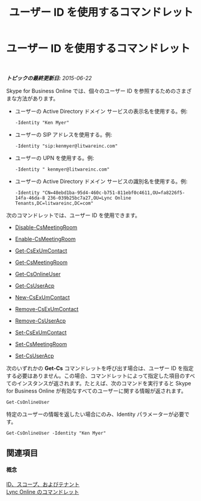 ﻿---
title: ユーザー ID を使用するコマンドレット
TOCTitle: ユーザー ID を使用するコマンドレット
ms:assetid: be87409f-6372-4c70-91ac-6ef13dfbe65a
ms:mtpsurl: https://technet.microsoft.com/ja-jp/library/Dn362842(v=OCS.15)
ms:contentKeyID: 56270141
ms.date: 06/02/2017
mtps_version: v=OCS.15
ms.translationtype: HT
---

# ユーザー ID を使用するコマンドレット

 

_**トピックの最終更新日:** 2015-06-22_

Skype for Business Online では、個々のユーザー ID を参照するためのさまざまな方法があります。

  - ユーザーの Active Directory ドメイン サービスの表示名を使用する。例:
    
        -Identity "Ken Myer"

  - ユーザーの SIP アドレスを使用する。例:
    
        -Identity "sip:kenmyer@litwareinc.com"

  - ユーザーの UPN を使用する。例:
    
        -Identity " kenmyer@litwareinc.com"

  - ユーザーの Active Directory ドメイン サービスの識別名を使用する。例:
    
        -Identity "CN=48ebd1ba-95d4-460c-b751-811ebf0c4611,OU=fa8226f5-14fa-46da-8 236-039b25bc7a27,OU=Lync Online Tenants,DC=litwareinc,DC=com"

次のコマンドレットでは、ユーザー ID を使用できます。

  - [Disable-CsMeetingRoom](disable-csmeetingroom.md)

  - [Enable-CsMeetingRoom](enable-csmeetingroom.md)

  - [Get-CsExUmContact](get-csexumcontact.md)

  - [Get-CsMeetingRoom](get-csmeetingroom.md)

  - [Get-CsOnlineUser](get-csonlineuser.md)

  - [Get-CsUserAcp](get-csuseracp.md)

  - [New-CsExUmContact](new-csexumcontact.md)

  - [Remove-CsExUmContact](remove-csexumcontact.md)

  - [Remove-CsUserAcp](remove-csuseracp.md)

  - [Set-CsExUmContact](set-csexumcontact.md)

  - [Set-CsMeetingRoom](set-csmeetingroom.md)

  - [Set-CsUserAcp](set-csuseracp.md)

次のいずれかの **Get-Cs** コマンドレットを呼び出す場合は、ユーザー ID を指定する必要はありません。この場合、コマンドレットによって指定した項目のすべてのインスタンスが返されます。たとえば、次のコマンドを実行すると Skype for Business Online が有効なすべてのユーザーに関する情報が返されます。

    Get-CsOnlineUser

特定のユーザーの情報を返したい場合にのみ、Identity パラメーターが必要です。

    Get-CsOnlineUser -Identity "Ken Myer"

## 関連項目

#### 概念

[ID、スコープ、およびテナント](identities-scopes-and-tenants-in-skype-for-business-online.md)  
[Lync Online のコマンドレット](the-skype-for-business-online-cmdlets.md)

